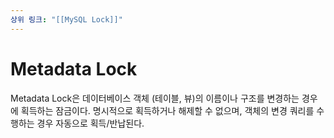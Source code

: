 ```yaml
---
상위 링크: "[[MySQL Lock]]"
---
```

# Metadata Lock
Metadata Lock은 데이터베이스 객체 (테이블, 뷰)의 이름이나 구조를 변경하는 경우에 획득하는 잠금이다. 명시적으로 획득하거나 해제할 수 없으며, 객체의 변경 쿼리를 수행하는 경우 자동으로 획득/반납된다.
